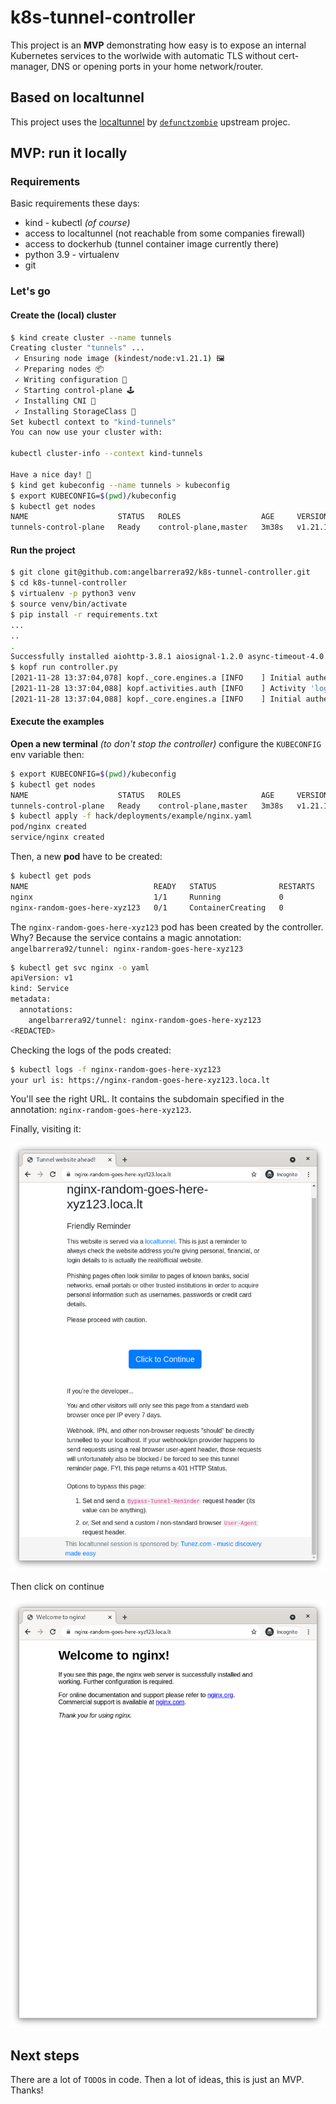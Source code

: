 # k8s-tunnel-controller

This project is an **MVP** demonstrating how easy is to expose an internal Kubernetes services to the worlwide
with automatic TLS without cert-manager, DNS or opening ports in your home network/router.

## Based on localtunnel

This project uses the [localtunnel](https://github.com/localtunnel/localtunnel) by [`defunctzombie`](https://github.com/defunctzombie) upstream projec.

## MVP: run it locally

### Requirements

Basic requirements these days:

- kind - kubectl *(of course)*
- access to localtunnel (not reachable from some companies firewall)
- access to dockerhub (tunnel container image currently there)
- python 3.9 - virtualenv
- git

### Let's go

#### Create the (local) cluster

```bash
$ kind create cluster --name tunnels
Creating cluster "tunnels" ...
 ✓ Ensuring node image (kindest/node:v1.21.1) 🖼
 ✓ Preparing nodes 📦  
 ✓ Writing configuration 📜 
 ✓ Starting control-plane 🕹️ 
 ✓ Installing CNI 🔌 
 ✓ Installing StorageClass 💾 
Set kubectl context to "kind-tunnels"
You can now use your cluster with:

kubectl cluster-info --context kind-tunnels

Have a nice day! 👋
$ kind get kubeconfig --name tunnels > kubeconfig
$ export KUBECONFIG=$(pwd)/kubeconfig
$ kubectl get nodes
NAME                    STATUS   ROLES                  AGE     VERSION
tunnels-control-plane   Ready    control-plane,master   3m38s   v1.21.1
```

#### Run the project

```bash
$ git clone git@github.com:angelbarrera92/k8s-tunnel-controller.git
$ cd k8s-tunnel-controller
$ virtualenv -p python3 venv
$ source venv/bin/activate
$ pip install -r requirements.txt
...
..
.
Successfully installed aiohttp-3.8.1 aiosignal-1.2.0 async-timeout-4.0.1 attrs-21.2.0 certifi-2021.10.8 charset-normalizer-2.0.8 click-8.0.3 frozenlist-1.2.0 idna-3.3 iso8601-1.0.2 kopf-1.35.3 multidict-5.2.0 pykube-ng-21.10.0 python-json-logger-2.0.2 pyyaml-6.0 requests-2.26.0 typing-extensions-4.0.0 urllib3-1.26.7 yarl-1.7.2
$ kopf run controller.py
[2021-11-28 13:37:04,078] kopf._core.engines.a [INFO    ] Initial authentication has been initiated.
[2021-11-28 13:37:04,088] kopf.activities.auth [INFO    ] Activity 'login_via_pykube' succeeded.
[2021-11-28 13:37:04,088] kopf._core.engines.a [INFO    ] Initial authentication has finished.
```

#### Execute the examples

**Open a new terminal** *(to don't stop the controller)* configure the `KUBECONFIG` env variable then:

```bash
$ export KUBECONFIG=$(pwd)/kubeconfig
$ kubectl get nodes
NAME                    STATUS   ROLES                  AGE     VERSION
tunnels-control-plane   Ready    control-plane,master   3m38s   v1.21.1
$ kubectl apply -f hack/deployments/example/nginx.yaml 
pod/nginx created
service/nginx created
```

Then, a new **pod** have to be created:

```bash
$ kubectl get pods
NAME                            READY   STATUS              RESTARTS   AGE
nginx                           1/1     Running             0          37s
nginx-random-goes-here-xyz123   0/1     ContainerCreating   0          37s
```

The `nginx-random-goes-here-xyz123` pod has been created by the controller. Why? Because the service contains a magic annotation: `angelbarrera92/tunnel: nginx-random-goes-here-xyz123`

```bash
$ kubectl get svc nginx -o yaml
apiVersion: v1
kind: Service
metadata:
  annotations:
    angelbarrera92/tunnel: nginx-random-goes-here-xyz123
<REDACTED>
```

Checking the logs of the pods created:

```bash
$ kubectl logs -f nginx-random-goes-here-xyz123
your url is: https://nginx-random-goes-here-xyz123.loca.lt
```

You'll see the right URL. It contains the subdomain specified in the annotation: `nginx-random-goes-here-xyz123`.

Finally, visiting it:

![welcomepage](docs/images/welcome.png)

Then click on continue

![nginx](docs/images/nginx.png)

## Next steps

There are a lot of `TODO`s in code. Then a lot of ideas, this is just an MVP. Thanks!


